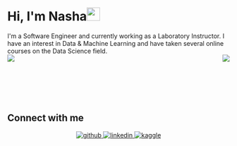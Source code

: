 
# Hi, I'm Nasha<img src="https://raw.githubusercontent.com/MartinHeinz/MartinHeinz/master/wave.gif" width="30px">
<div align="left">I'm a Software Engineer and currently working as a Laboratory Instructor. I have an interest in Data & Machine Learning and have taken several online courses on the Data Science field.</div>

<div>
  <img src="https://github-readme-stats.vercel.app/api?username=nashatia&show_icons=true&count_private=true&hide_border=true" align="left" />
  <img src="https://github-readme-stats.vercel.app/api/top-langs/?username=nashatia&hide_border=true&layout=compact" align="right" />
</div>
<br/><br/><br/><br/><br/><br/>

## Connect with me  
<div align="center">
<a href="https://github.com/nashatia" target="_blank">
<img src=https://img.shields.io/badge/github-%2324292e.svg?&style=for-the-badge&logo=github&logoColor=white alt=github style="margin-bottom: 5px;" />
</a>
<a href="https://linkedin.com/in/nasha-hikmatia" target="_blank">
<img src=https://img.shields.io/badge/linkedin-%231E77B5.svg?&style=for-the-badge&logo=linkedin&logoColor=white alt=linkedin style="margin-bottom: 5px;" />
</a>
<a href="https://www.kaggle.com/nashatia" target="_blank">
<img src=https://img.shields.io/badge/kaggle-%2344BAE8.svg?&style=for-the-badge&logo=kaggle&logoColor=white alt=kaggle style="margin-bottom: 5px;" />
</a>  
</div>  
  

<br/>  

<!---👋 Hi, I’m @nashatia
- 👀 I’m interested in ...
- 🌱 I’m currently learning ...
- 💞️ I’m looking to collaborate on ...
- 📫 How to reach me ...

nashatia/nashatia is a ✨ special ✨ repository because its `README.md` (this file) appears on your GitHub profile.
You can click the Preview link to take a look at your changes.
--->
